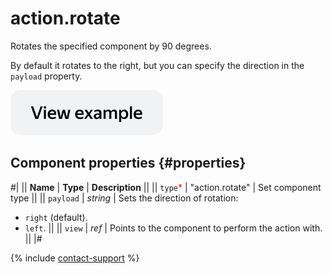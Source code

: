 # action.rotate

Rotates the specified component by 90 degrees.

By default it rotates to the right, but you can specify the direction in the `payload` property.

[![View example in the sandbox](../_images/buttons/view-example.svg)](https://ya.cc/t/XsK8hUgX3tyxpL)

## Component properties {#properties}

#|
|| **Name** | **Type** | **Description** ||
|| `type`<span style="color: red">\*</span> | "action.rotate" | Set component type ||
|| `payload` | _string_ | Sets the direction of rotation:

- `right` (default).
- `left`. ||
  || `view` | _ref_ | Points to the component to perform the action with. ||
  |#

{% include [contact-support](../_includes/contact-support.md) %}
